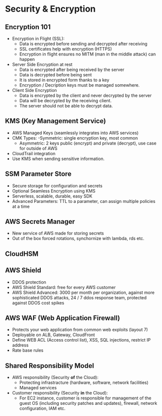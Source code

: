 # Security & Encryption

## Encryption 101

- Encryption in Flight (SSL):
  - Data is encrypted before sending and decrypted after receiving
  - SSL certificates help with encryption (HTTPS)
  - Encryption in flight ensures no MITM (man in the middle attack) can happen
- Server Side Encryption at rest
  - Data is encrypted after being received by the server
  - Data is decrypted before being sent
  - It is stored in encrypted form thanks to a key
  - Encryption / Decription keys must be managed somewhere.
- Client Side Encryption
  - Data is encrypted by the client and never decrypted by the server
  - Data will be decrypted by the receiving client.
  - The server should not be able to decrypt data.

## KMS (Key Management Service)

- AWS Managed Keys (seamlessly integrates into AWS services)
- CMK Types:
  -Symmetric: single encryption key, most common
  - Asymmetric: 2 keys public (encrypt) and private (decrypt), use case for outside of AWS
- CloudTrail integration
- Use KMS when sending sensitive information.

## SSM Parameter Store

- Secure storage for configuration and secrets
- Optional Seamless Encryption using KMS
- Serverless, scalable, durable, easy SDK
- Advanced Parameters: TTL to a parameter, can assign multiple policies at a time

## AWS Secrets Manager

- New service of AWS made for storing secrets
- Out of the box forced rotations, synchornize with lambda, rds etc.

## CloudHSM

## AWS Shield

- DDOS protection
- AWS Shield Standard: free for every AWS customer
- AWS Shield Advanced: 3000 per month per organization, against more sophisticated DDOS attacks, 24 / 7 ddos response team, protected against DDOS cost spikes

## AWS WAF (Web Application Firewall)

- Protects your web application from common web exploits (layout 7)
- Deployable on ALB, Gateway, CloudFront
- Define WEB ACL (Access control list), XSS, SQL injections, restrict IP address
- Rate base rules

## Shared Responsibility Model

- AWS responsibility (Security **of** the Cloud):
  - Protecting infrastracture (hardware, software, network facilities)
  - Managed services
- Customer responsibility (Security **in** the Cloud):
  - For EC2 instance, customer is responsible for management of the guest OS (including security patches and updates), firewall, network configuration, IAM etc.
